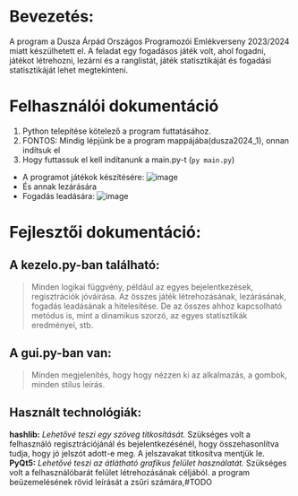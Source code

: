 # Bevezetés:
A program a Dusza Árpád Országos Programozói Emlékverseny 2023/2024 miatt készülhetett el. A feladat egy fogadásos játék volt, ahol fogadni, játékot létrehozni, lezárni és a ranglistát, játék statisztikáját és fogadási statisztikáját lehet megtekinteni.
# Felhasználói dokumentáció
 1. Python telepítése kötelező a program futtatásához.
 2. FONTOS: Mindig lépjünk be a program mappájába(dusza2024_1), onnan indítsuk el
 3.  Hogy futtassuk el kell indítanunk a main.py-t (`py main.py`)
  -  A programot játékok készítésére:
 ![image](https://github.com/atemzy/dusza2024_1/assets/43964339/f04dfd08-e77d-453c-9195-a2016d67ba9b)
  - És annak lezárására
  - Fogadás leadására:
 ![image](https://github.com/atemzy/dusza2024_1/assets/43964339/5fbd4421-c8c4-40e7-8e26-25e1ec2ee146)
# Fejlesztői dokumentáció:
## A kezelo.py-ban található:
> Minden logikai függvény, például az egyes bejelentkezések, regisztrációk jóváírása. Az összes játék létrehozásának, lezárásának, fogadás leadásának a hitelesítése. De az összes ahhoz kapcsolható metódus is, mint a dinamikus szorzó, az egyes statisztikák eredményei, stb.
## A gui.py-ban van:
> Minden megjelenítés, hogy hogy nézzen ki az alkalmazás, a gombok, minden stílus leírás.
## Használt technológiák:
**hashlib:**
*Lehetővé teszi egy szöveg titkosítását.*
Szükséges volt a felhasználó regisztrációjánál és bejelentkezésénél, hogy összehasonlítva tudja, hogy jó jelszót adott-e meg.
A jelszavakat titkosítva mentjük le.
**PyQt5:**
*Lehetővé teszi az átlátható grafikus felület használatát.*
Szükséges volt a felhasználóbarát felület létrehozásának céljából.
a program beüzemelésének rövid leírását a zsűri számára,#TODO
